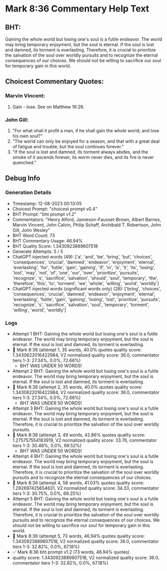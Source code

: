 # Mark 8:36 Commentary Help Text

## BHT:
Gaining the whole world but losing one's soul is a futile endeavor. The world may bring temporary enjoyment, but the soul is eternal. If the soul is lost and damned, its torment is everlasting. Therefore, it is crucial to prioritize the salvation of the soul over worldly pursuits and to recognize the eternal consequences of our choices. We should not be willing to sacrifice our soul for temporary gain in this world.

## Choicest Commentary Quotes:
### Marvin Vincent:
1. Gain - lose. See on Matthew 16:26.


### John Gill:
1. "For what shall it profit a man, if he shall gain the whole world; and lose his own soul?" 
2. "The world can only be enjoyed for a season, and that with a great deal of fatigue and trouble; but the soul continues forever."
3. "If the soul is lost and damned, its torment always abides, and the smoke of it ascends forever, its worm never dies, and its fire is never quenched."


## Debug Info
### Generation Details
- Timestamp: 12-08-2023 00:13:05
- Choicest Prompt: "choicest prompt v0.4"
- BHT Prompt: "bht prompt v1.2"
- Commentators: "Henry Alford, Jamieson-Fausset-Brown, Albert Barnes, Marvin Vincent, John Calvin, Philip Schaff, Archibald T. Robertson, John Gill, John Wesley"
- BHT Word Count: 73
- BHT Commentary Usage: 46.94%
- BHT Quality Score: 1.3430923889607518
- Generate Attempts: 5 / 5
- ChatGPT injected words (49):
	['a', 'and', 'be', 'bring', 'but', 'choices', 'consequences', 'crucial', 'damned', 'endeavor', 'enjoyment', 'eternal', 'everlasting', 'for', 'futile', 'gain', 'gaining', 'if', 'in', 'is', 'it', 'its', 'losing', 'lost', 'may', 'not', 'of', 'one', 'our', 'over', 'prioritize', 'pursuits', 'recognize', 's', 'sacrifice', 'salvation', 'should', 'soul', 'temporary', 'the', 'therefore', 'this', 'to', 'torment', 'we', 'whole', 'willing', 'world', 'worldly']
- ChatGPT injected words (significant words only) (26):
	['bring', 'choices', 'consequences', 'crucial', 'damned', 'endeavor', 'enjoyment', 'eternal', 'everlasting', 'futile', 'gain', 'gaining', 'losing', 'lost', 'prioritize', 'pursuits', 'recognize', 's', 'sacrifice', 'salvation', 'soul', 'temporary', 'torment', 'willing', 'world', 'worldly']

### Logs
- Attempt 1 BHT: Gaining the whole world but losing one's soul is a futile endeavor. The world may bring temporary enjoyment, but the soul is eternal. If the soul is lost and damned, its torment is everlasting.
- 🔄 Mark 8:36 (attempt 1, 35 words, 40.0% quotes quality score: 1.3430622016422984, V2 normalized quality score: 36.0, commentator tiers 1-3: 27.34%, 0.0%, 72.66%) 
	- BHT WAS UNDER 50 WORDS!
- Attempt 2 BHT: Gaining the whole world but losing one's soul is a futile endeavor. The world may bring temporary enjoyment, but the soul is eternal. If the soul is lost and damned, its torment is everlasting.
- 🔄 Mark 8:36 (attempt 2, 35 words, 40.0% quotes quality score: 1.3430622016422984, V2 normalized quality score: 36.0, commentator tiers 1-3: 27.34%, 0.0%, 72.66%) 
	- BHT WAS UNDER 50 WORDS!
- Attempt 3 BHT: Gaining the whole world but losing one's soul is a futile endeavor. The world may bring temporary enjoyment, but the soul is eternal. If the soul is lost and damned, its torment is everlasting. Therefore, it is crucial to prioritize the salvation of the soul over worldly pursuits.
- 🔄 Mark 8:36 (attempt 3, 49 words, 42.86% quotes quality score: 1.275757554183919, V2 normalized quality score: 33.76, commentator tiers 1-3: 30.48%, 0.0%, 69.52%) 
	- BHT WAS UNDER 50 WORDS!
- Attempt 4 BHT: Gaining the whole world but losing one's soul is a futile endeavor. The world may bring temporary enjoyment, but the soul is eternal. If the soul is lost and damned, its torment is everlasting. Therefore, it is crucial to prioritize the salvation of the soul over worldly pursuits and to recognize the eternal consequences of our choices.
- 🔄 Mark 8:36 (attempt 4, 58 words, 41.03% quotes quality score: 1.292697425654631, V2 normalized quality score: 34.33, commentator tiers 1-3: 30.75%, 0.0%, 69.25%)
- Attempt 5 BHT: Gaining the whole world but losing one's soul is a futile endeavor. The world may bring temporary enjoyment, but the soul is eternal. If the soul is lost and damned, its torment is everlasting. Therefore, it is crucial to prioritize the salvation of the soul over worldly pursuits and to recognize the eternal consequences of our choices. We should not be willing to sacrifice our soul for temporary gain in this world.
- 🔄 Mark 8:36 (attempt 5, 73 words, 46.94% quotes quality score: 1.3430923889607518, V2 normalized quality score: 36.0, commentator tiers 1-3: 32.82%, 0.0%, 67.18%)
- ✅ Mark 8:36 bht prompt v1.2 (73 words, 46.94% quotes)
- quality score: 1.3430923889607518, V2 normalized quality score: 36.0, commentator tiers 1-3: 32.82%, 0.0%, 67.18%)